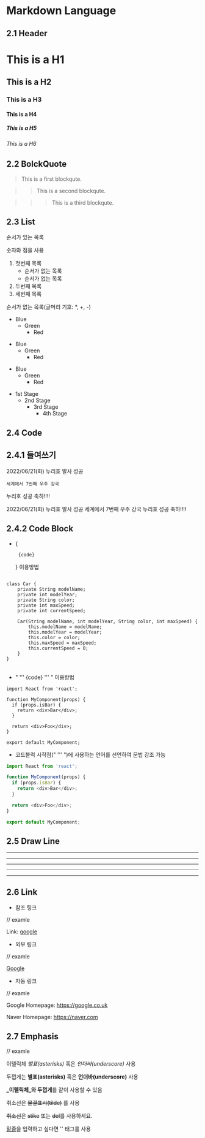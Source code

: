 Markdown Language
==============

2.1 Header
------------

# This is a H1

## This is a H2

### This is a H3

#### This is a H4

##### This is a H5

###### This is a H6


2.2 BolckQuote
----------------

> This is a first blockqute.

>	> This is a second blockqute.

>	>	> This is a third blockqute.


2.3 List
--------

순서가 있는 목록

숫자와 점을 사용

1. 첫번째 목록
	- 순서가 없는 목록
	- 순서가 없는 목록
1. 두번째 목록
1. 세번째 목록



순서가 없는 목록(글머리 기호: *, +, -)

* Blue
  * Green
    * Red

+ Blue
  + Green
    + Red

- Blue
  - Green
    - Red


* 1st Stage
  - 2nd Stage
    + 3rd Stage
      + 4th Stage


2.4 Code
---------

2.4.1 들여쓰기
---------------

2022/06/21(화) 누리호 발사 성공

	세계에서 7번째 우주 강국

누리호 성공 축하!!!! 	


2022/06/21(화) 누리호 발사 성공
	세계에서 7번째 우주 강국
누리호 성공 축하!!!! 


2.4.2 Code Block
------------------

* { <pre><code>  {code}  </code></pre> } 이용방법

<pre>
<code>
class Car {
    private String modelName;
    private int modelYear;
    private String color;
    private int maxSpeed;
    private int currentSpeed;

    Car(String modelName, int modelYear, String color, int maxSpeed) {
        this.modelName = modelName;
        this.modelYear = modelYear;
        this.color = color;
        this.maxSpeed = maxSpeed;
        this.currentSpeed = 0;
    }
}
</code>
</pre>	

* "  '''  {code}  '''  " 이용방법

```
import React from 'react';

function MyComponent(props) {
  if (props.isBar) {
    return <div>Bar</div>;
  }

  return <div>Foo</div>;
}

export default MyComponent;
```

* 코드블럭 시작점("  ''' ")에  사용하는 언어를 선언하여 문법 강조 가능

```js 
import React from 'react';

function MyComponent(props) {
  if (props.isBar) {
    return <div>Bar</div>;
  }

  return <div>Foo</div>;
}

export default MyComponent;
```


2.5 Draw Line
---------------

* * *
***
*****
- - - 
---------------

2.6 Link
---------------

* 참조 링크

// examle

Link: [google][googlelink]

[googlelink]: https://google.co.uk "Let's Go Google"


* 외부 링크

// examle

[Google](https://google.co.uk "Let's Go Google")



* 자동 링크

// examle

Google Homepage: https://google.co.uk 

Naver Homepage: <https://naver.com>


2.7 Emphasis
---------------

// examle

이텔릭체 *별표(asterisks)* 혹은 _언더바(underscore)_ 사용

두껍게는 **별표(asterisks)** 혹은 __언더바(underscore)__ 사용

**_이텔릭체_와 두껍게**를 같이 사용할 수 있음

취소선은 ~~물결표시(tilde)~~ 를 사용

<strike>취소선</strike>은 <s>stike</s> 또는 <del>del</del>를 사용하세요. 

<u>밑줄</u>을 입력하고 싶다면 '<u></u>' 태그를 사용


